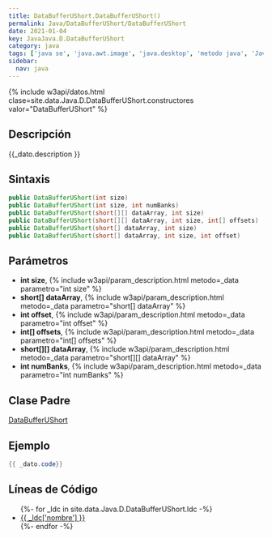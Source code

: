 ```yaml
---
title: DataBufferUShort.DataBufferUShort()
permalink: Java/DataBufferUShort/DataBufferUShort
date: 2021-01-04
key: JavaJava.D.DataBufferUShort
category: java
tags: ['java se', 'java.awt.image', 'java.desktop', 'metodo java', 'Java 1.0']
sidebar: 
  nav: java
---
```


{% include w3api/datos.html clase=site.data.Java.D.DataBufferUShort.constructores valor="DataBufferUShort" %}

## Descripción
{{_dato.description }}

## Sintaxis
~~~java
public DataBufferUShort(int size)
public DataBufferUShort(int size, int numBanks)
public DataBufferUShort(short[][] dataArray, int size)
public DataBufferUShort(short[][] dataArray, int size, int[] offsets)
public DataBufferUShort(short[] dataArray, int size)
public DataBufferUShort(short[] dataArray, int size, int offset)
~~~

## Parámetros
* **int size**,  {% include w3api/param_description.html metodo=_data parametro="int size" %}
* **short[] dataArray**,  {% include w3api/param_description.html metodo=_data parametro="short[] dataArray" %}
* **int offset**,  {% include w3api/param_description.html metodo=_data parametro="int offset" %}
* **int[] offsets**,  {% include w3api/param_description.html metodo=_data parametro="int[] offsets" %}
* **short[][] dataArray**,  {% include w3api/param_description.html metodo=_data parametro="short[][] dataArray" %}
* **int numBanks**,  {% include w3api/param_description.html metodo=_data parametro="int numBanks" %}

## Clase Padre
[DataBufferUShort](/Java/DataBufferUShort/)

## Ejemplo
~~~java
{{ _dato.code}}
~~~

## Líneas de Código
<ul>
{%- for _ldc in site.data.Java.D.DataBufferUShort.ldc -%}
   <li>
       <a href="{{_ldc['url'] }}">{{ _ldc['nombre'] }}</a>
   </li>
{%- endfor -%}
</ul>
